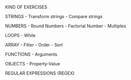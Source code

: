 KIND OF EXERCISES

STRINGS
    - Transform strings
    - Compare strings 

NUMBERS
    - Round Numbers
    - Factorial Number
    - Multiples

LOOPS
    - While

ARRAY
    - Filter
    - Order
    - Sort

FUNCTIONS
    - Arguments

OBJECTS
    - Property-Value

REGULAR EXPRESSIONS (REGEX)